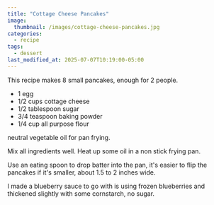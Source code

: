 ```yaml
---
title: "Cottage Cheese Pancakes"
image: 
  thumbnail: /images/cottage-cheese-pancakes.jpg
categories:
  - recipe
tags:
  - dessert
last_modified_at: 2025-07-07T10:19:00-05:00
---
```


This recipe makes 8 small pancakes, enough for 2 people.

* 1 egg
* 1/2 cups cottage cheese
* 1/2 tablespoon sugar
* 3/4 teaspoon baking powder
* 1/4 cup all purpose flour

neutral vegetable oil for pan frying.

Mix all ingredients well. Heat up some oil in a non stick frying pan.

Use an eating spoon to drop batter into the pan, it's easier to flip the pancakes if it's smaller, about 1.5 to 2 inches wide. 

I made a blueberry sauce to go with is using frozen blueberries and thickened slightly with some cornstarch, no sugar.


